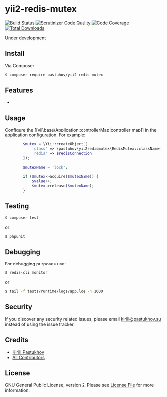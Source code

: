 # yii2-redis-mutex

[![Build Status](https://travis-ci.org/pastuhov/yii2-redis-mutex.svg)](https://travis-ci.org/pastuhov/yii2-redis-mutex)
[![Scrutinizer Code Quality](https://scrutinizer-ci.com/g/pastuhov/yii2-redis-mutex/badges/quality-score.png?b=master)](https://scrutinizer-ci.com/g/pastuhov/yii2-redis-mutex/?branch=master)
[![Code Coverage](https://scrutinizer-ci.com/g/pastuhov/yii2-redis-mutex/badges/coverage.png?b=master)](https://scrutinizer-ci.com/g/pastuhov/yii2-redis-mutex/?branch=master)
[![Total Downloads](https://poser.pugx.org/pastuhov/yii2-redis-mutex/downloads)](https://packagist.org/packages/pastuhov/yii2-redis-mutex)

Under development

## Install

Via Composer

``` bash
$ composer require pastuhov/yii2-redis-mutex
```

## Features

* 

## Usage

Configure the [[yii\base\Application::controllerMap|controller map]] in the application configuration. For example:
```php
        $mutex = \Yii::createObject([
            'class' => \pastuhov\yii2redismutex\RedisMutex::className(),
            'redis' => $redisConnection
        ]);
        
        $mutexName = 'lock';
        
        if ($mutex->acquire($mutexName)) {
        	$value++;
        	$mutex->release($mutexName);
        }
```

## Testing

```bash
$ composer test
```
or
```bash
$ phpunit
```

## Debugging

For debugging purposes use:

```bash
$ redis-cli monitor
```
or 

```bash
$ tail -f tests/runtime/logs/app.log -n 1000
```

## Security

If you discover any security related issues, please email kirill@pastukhov.su instead of using the issue tracker.

## Credits

- [Kirill Pastukhov](https://github.com/pastuhov)
- [All Contributors](../../contributors)

## License

GNU General Public License, version 2. Please see [License File](LICENSE) for more information.
